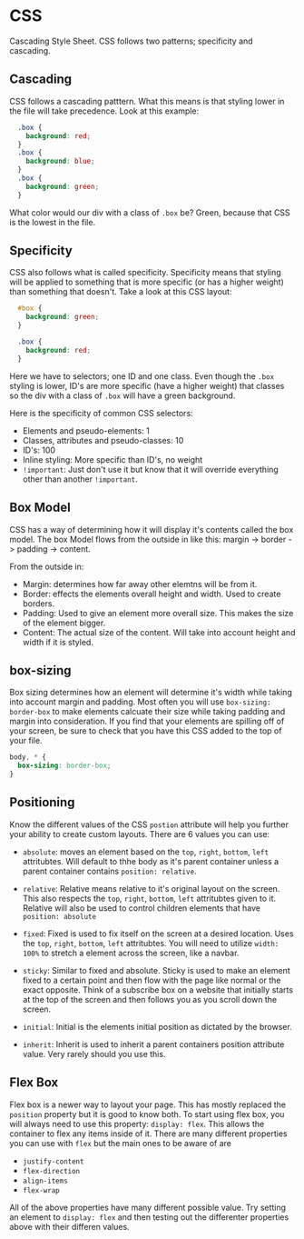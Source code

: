 # CSS
Cascading Style Sheet. CSS follows two patterns; specificity and cascading.

## Cascading
CSS follows a cascading patttern. What this means is that styling lower in the file will take precedence. Look at this example:

```css
  .box {
    background: red;
  }
  .box {
    background: blue;
  }
  .box {
    background: green;
  }
```

What color would our div with a class of `.box` be? Green, because that CSS is the lowest in the file.



## Specificity
CSS also follows what is called specificity. Specificity means that styling will be applied to something that is more specific (or has a higher weight) than something that doesn't. Take a look at this CSS layout:

```css
  #box {
    background: green;
  }

  .box {
    background: red;
  }
```

Here we have to selectors; one ID and one class. Even though the `.box` styling is lower, ID's are more specific (have a higher weight) that classes so the div with a class of `.box` will have a green background.

Here is the specificity of common CSS selectors:

* Elements and pseudo-elements: 1
* Classes, attributes and pseudo-classes: 10
* ID's: 100
* Inline styling: More specific than ID's, no weight
* `!important`: Just don't use it but know that it will override everything other than another `!important`.

## Box Model
CSS has a way of determining how it will display it's contents called the box model. The box Model flows from the outside in like this: margin -> border -> padding -> content.

From the outside in:
* Margin: determines how far away other elemtns will be from it.
* Border: effects the elements overall height and width. Used to create borders.
* Padding: Used to give an element more overall size. This makes the size of the element bigger.
* Content: The actual size of the content. Will take into account height and width if it is styled.

## box-sizing

Box sizing determines how an element will determine it's width while taking into account margin and padding. Most often you will use `box-sizing: border-box` to make elements calcuate their size while taking padding and margin into consideration. If you find that your elements are spilling off of your screen, be sure to check that you have this CSS added to the top of your file.

```css
body, * {
  box-sizing: border-box;
}
```

## Positioning
Know the different values of the CSS `postion` attribute will help you further your ability to create custom layouts. There are 6 values you can use:

* `absolute`: moves an element based on the `top`, `right`, `bottom`, `left` attritubtes. Will default to thhe body as it's parent container unless a parent container contains `position: relative`.

* `relative`: Relative means relative to it's original layout on the screen. This also respects the `top`, `right`, `bottom`, `left` attritubtes given to it. Relative will also be used to control children elements that have `position: absolute`

* `fixed`: Fixed is used to fix itself on the screen at a desired location. Uses the `top`, `right`, `bottom`, `left` attritubtes. You will need to utilize `width: 100%` to stretch a element across the screen, like a navbar.

* `sticky`: Similar to fixed and absolute. Sticky is used to make an element fixed to a certain point and then flow with the page like normal or the exact opposite. Think of a subscribe box on a website that initially starts at the top of the screen and then follows you as you scroll down the screen.

* `initial`: Initial is the elements initial position as dictated by the browser.

* `inherit`: Inherit is used to inherit a parent containers position attribute value. Very rarely should you use this.

## Flex Box
Flex box is a newer way to layout your page. This has mostly replaced the `position` property but it is good to know both. To start using flex box, you will always need to use this property: `display: flex`. This allows the container to flex any items inside of it. There are many different properties you can use with `flex` but the main ones to be aware of are
* `justify-content`
* `flex-direction`
* `align-items`
* `flex-wrap`

All of the above properties have many different possible value. Try setting an element to `display: flex` and then testing out the differenter properties above with their differen values.